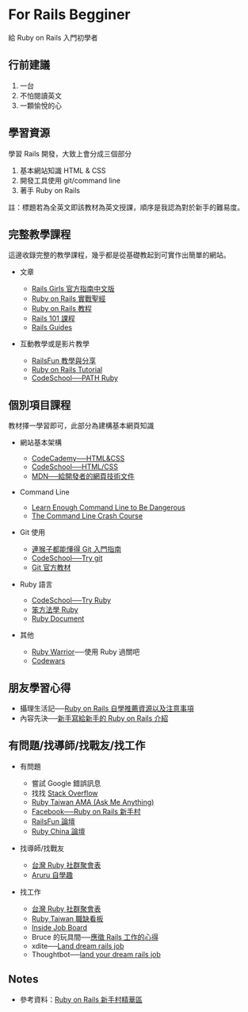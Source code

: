 # For Rails Begginer

給 Ruby on Rails 入門初學者

## 行前建議

1. 一台
2. 不怕閱讀英文
3. 一顆愉悅的心

## 學習資源

學習 Rails 開發，大致上會分成三個部分

1. 基本網站知識 HTML & CSS
2. 開發工具使用 git/command line
3. 著手 Ruby on Rails

註：標題若為全英文即該教材為英文授課，順序是我認為對於新手的難易度。

## 完整教學課程

這邊收錄完整的教學課程，幾乎都是從基礎教起到可實作出簡單的網站。

- 文章
  - [Rails Girls 官方指南中文版](http://railsgirls.tw/)
  - [Ruby on Rails 實戰聖經](https://ihower.tw/rails4/)
  - [Ruby on Rails 教程](http://railstutorial-china.org/)
  - [Rails 101 課程](http://courses.growthschool.com/courses/rails-101)
  - [Rails Guides](http://guides.rubyonrails.org/)

- 互動教學或是影片教學
  - [RailsFun 教學與分享](https://www.youtube.com/playlist?list=PLJ6M-k9dQEQ3VsyOZQwjZ5GdjaLJH3eB_)
  - [Ruby on Rails Tutorial](https://www.railstutorial.org/)
  - [CodeSchool──PATH Ruby](https://www.codeschool.com/paths/ruby)


## 個別項目課程

教材擇一學習即可，此部分為建構基本網頁知識

- 網站基本架構
  
  - [CodeCademy──HTML&CSS](https://www.codecademy.com/learn/web)
  - [CodeSchool──HTML/CSS](https://www.codeschool.com/paths/html-css)
  - [MDN──給開發者的網頁技術文件](https://developer.mozilla.org/zh-TW/docs/Web)

- Command Line
  
    - [Learn Enough Command Line to Be Dangerous](http://www.learnenough.com/command-line-tutorial)
    - [The Command Line Crash Course](http://cli.learncodethehardway.org/book/)
    
- Git 使用

  - [連猴子都能懂得 Git 入門指南](https://backlogtool.com/git-guide/tw/)
  - [CodeSchool──Try git](https://www.codeschool.com/courses/try-git)
  - [Git 官方教材](http://git-scm.com/book/zh/ch1-4.html)

- Ruby 語言
  
    - [CodeSchool──Try Ruby](https://www.codeschool.com/courses/try-ruby)
  - [笨方法學 Ruby](http://lrthw.github.io/)
  - [Ruby Document](http://ruby-doc.org)

- 其他
  
    - [Ruby Warrior](https://www.bloc.io/ruby-warrior/#/)──使用 Ruby 過關吧
  - [Codewars](http://www.codewars.com/)


## 朋友學習心得

- 攝理生活記──[Ruby on Rails 自學推薦資源以及注意事項](http://blog.cgmlife.net/posts/2014/04/12/recommended-ruby-on-rails-learning-resources)
- 內容先決──[新手寫給新手的 Ruby on Rails 介紹](http://disco26.logdown.com/posts/168410-novice-to-novice-ruby-on-rails-introduction)


## 有問題/找導師/找戰友/找工作

- 有問題
  - 嘗試 Google 錯誤訊息
  - 找找 [Stack Overflow](http://stackoverflow.com/)
  - [Ruby Taiwan AMA (Ask Me Anything)](https://github.com/rubytaiwan/AMA)
  - [Facebook──Ruby on Rails 新手村](https://www.facebook.com/groups/RailsRookie/)
  - [RailsFun 論壇](http://railsfun.tw/)
  - [Ruby China 論壇](https://ruby-china.org/)

- 找導師/找戰友
  - [台灣 Ruby 社群聚會表](https://github.com/rubytaiwan/rubytw-reboot/wiki/Meetups)
  - [Aruru 自學趣](http://www.aruru.co/)

- 找工作
    - [台灣 Ruby 社群聚會表](https://github.com/rubytaiwan/rubytw-reboot/wiki/Meetups)
    - [Ruby Taiwan 職缺看板](http://jobs.ruby.tw/)
    - [Inside Job Board](https://jobs.inside.com.tw/jobs/index?c=&k=ruby+rails)
    - Bruce 的玩具間──[應徵 Rails 工作的心得](http://toyroom.bruceli.net/tw/2014/02/26/my-experience-on-applying-rails-jobs.html)
    - xdite──[Land dream rails job](https://xdite.gitbooks.io/land-dream-rails-job/content/)
    - Thoughtbot──[land your dream rails job](https://upcase.com/pages/land-your-dream-rails-job)





## Notes

- 參考資料：[Ruby on Rails 新手村精華區](http://bit.ly/1A3j4zE)
